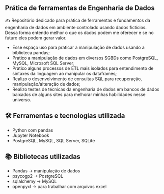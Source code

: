 ## Prática de ferramentas de Engenharia de Dados
✍️ Repositório dedicado para prática de ferramentas e fundamentos da engenharia de dados em ambiente controlado usando dados fictícios.
Dessa forma entendo melhor o que os dados podem me oferecer e se no futuro eles podem gerar valor.  
- Esse espaço uso para praticar a manipulação de dados usando a biblioteca pandas;
- Pratico a manipulação de dados em diversos SGBDs como PostgreSQL, MySQL, Microsoft SQL Server;
- Pratico alguns processos de ETL mais isolados para entendimento de sintaxes da linguagem ao manipular os dataframes;
- Realizo o desenvolvimento de consultas SQL para recuperação, manipulação/alteração de dados;
- Realizo testes de técnicas da engenharia de dados em bancos de dados baixados de alguns sites para melhorar minhas habilidades nesse universo.

## 🛠️ Ferramentas e tecnologias utilizada
- Python com pandas
- Jupyter Notebook
- PostgreSQL, MySQL, SQL Server, SQLite

## 📚 Bibliotecas utilizadas
- Pandas -> manipulação de dados
- psycogp2 -> PostgreSQL
- sqlalchemy -> MySQL
- openpyxl -> para trabalhar com arquivos excel
